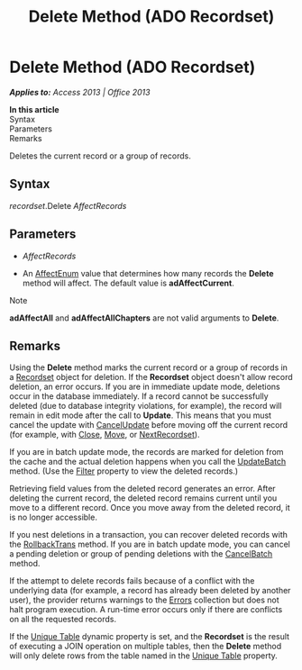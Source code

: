 ﻿---
title: Delete Method (ADO Recordset)
TOCTitle: Delete Method (ADO Recordset)
ms:assetid: 62c39b4d-223e-7b48-6780-6cd272e3114e
ms:mtpsurl: https://msdn.microsoft.com/en-us/library/JJ249374(v=office.15)
ms:contentKeyID: 48545246
ms.date: 09/18/2015
mtps_version: v=office.15
---

# Delete Method (ADO Recordset)


_**Applies to:** Access 2013 | Office 2013_

**In this article**  
Syntax  
Parameters  
Remarks  

Deletes the current record or a group of records.

## Syntax

*recordset*.Delete *AffectRecords*

## Parameters

  - *AffectRecords*

  - An [AffectEnum](affectenum.md) value that determines how many records the **Delete** method will affect. The default value is **adAffectCurrent**.


> [!NOTE]
> <P><STRONG>adAffectAll</STRONG> and <STRONG>adAffectAllChapters</STRONG> are not valid arguments to <STRONG>Delete</STRONG>.</P>



## Remarks

Using the **Delete** method marks the current record or a group of records in a [Recordset](recordset-object-ado.md) object for deletion. If the **Recordset** object doesn't allow record deletion, an error occurs. If you are in immediate update mode, deletions occur in the database immediately. If a record cannot be successfully deleted (due to database integrity violations, for example), the record will remain in edit mode after the call to **Update**. This means that you must cancel the update with [CancelUpdate](cancelupdate-method-ado.md) before moving off the current record (for example, with [Close](close-method-ado.md), [Move](move-method-ado.md), or [NextRecordset](nextrecordset-method-ado.md)).

If you are in batch update mode, the records are marked for deletion from the cache and the actual deletion happens when you call the [UpdateBatch](updatebatch-method-ado.md) method. (Use the [Filter](filter-property-ado.md) property to view the deleted records.)

Retrieving field values from the deleted record generates an error. After deleting the current record, the deleted record remains current until you move to a different record. Once you move away from the deleted record, it is no longer accessible.

If you nest deletions in a transaction, you can recover deleted records with the [RollbackTrans](begintrans-committrans-and-rollbacktrans-methods-ado.md) method. If you are in batch update mode, you can cancel a pending deletion or group of pending deletions with the [CancelBatch](cancelbatch-method-ado.md) method.

If the attempt to delete records fails because of a conflict with the underlying data (for example, a record has already been deleted by another user), the provider returns warnings to the [Errors](errors-collection-ado.md) collection but does not halt program execution. A run-time error occurs only if there are conflicts on all the requested records.

If the [Unique Table](unique-table-unique-schema-unique-catalog-properties-dynamic-ado.md) dynamic property is set, and the **Recordset** is the result of executing a JOIN operation on multiple tables, then the **Delete** method will only delete rows from the table named in the [Unique Table](unique-table-unique-schema-unique-catalog-properties-dynamic-ado.md) property.

